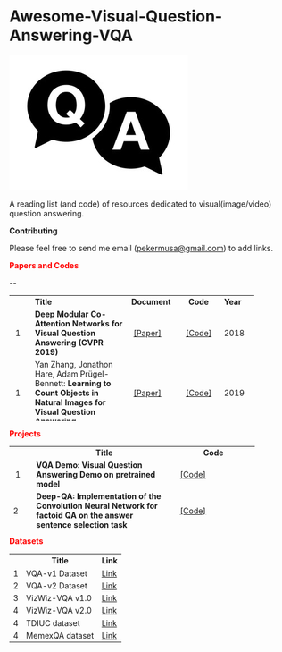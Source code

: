# Awesome-Visual-Question-Answering-VQA

<img src="VQA.jpg"></img>

A reading list (and code) of resources dedicated to visual(image/video) question answering.

<strong>Contributing</strong>

Please feel free to send me email (pekermusa@gmail.com) to add links.

<p><strong><span style="color: red;">Papers and Codes</span></strong></p>
<table style="height: 225px; width: 439px;">
<tbody>
  
<tr>
<td style="width: 28px;">&nbsp;</td>
<td style="width: 172px;"><strong>Title</strong></td>
<td style="width: 80px;"><strong>Document</strong></td>
<td style="width: 70px; text-align: center;"><strong>Code</strong></td>
<td style="width: 55px;"><strong>Year</strong></td>
</tr>
  
  
<tr>
<td style="width: 28px;">&nbsp;1</td>
<td style="width: 172px;"><strong>Deep Modular Co-Attention Networks for Visual Question Answering (CVPR 2019)</strong></td>
<td style="width: 80px;">&nbsp;<a href="http://openaccess.thecvf.com/content_CVPR_2019/papers/Yu_Deep_Modular_Co-Attention_Networks_for_Visual_Question_Answering_CVPR_2019_paper.pdf">[Paper]</a>&nbsp;</td>
<td style="width: 70px; text-align: center;"><a href="https://github.com/MILVLG/mcan-vqa">[Code]</a></td>
<td style="width: 55px;">2018</td>
</tr>


<tr>
<td style="width: 28px;">&nbsp;1</td>
<td style="width: 172px;">Yan Zhang, Jonathon Hare, Adam Pr&uuml;gel-Bennett:&nbsp;<strong>Learning to Count Objects in Natural Images for Visual Question Answering</strong></td>
<td style="width: 80px;">&nbsp;<a href="https://arxiv.org/abs/1802.05766">[Paper]</a>&nbsp;</td>
<td style="width: 70px; text-align: center;"><a href="https://github.com/Cyanogenoid/vqa-counting">[Code]</a></td>
<td style="width: 55px;">2019</td>
</tr>


<tr>
<td style="width: 28px;">&nbsp;1</td>
<td style="width: 172px;"><strong>Video Relationship Reasoning using Gated Spatio-Temporal Energy Graph (CVPR 2019)</strong></td>
<td style="width: 80px;">&nbsp;<a href="https://arxiv.org/abs/1903.10547">[Paper]</a>&nbsp;</td>
<td style="width: 70px; text-align: center;"><a href="https://github.com/yaohungt/Gated-Spatio-Temporal-Energy-Graph">[Code]</a></td>
<td style="width: 55px;">2019</td>
</tr>


<tr>
<td style="width: 28px;">&nbsp;1</td>
<td style="width: 172px;"><strong>Explainable and Explicit Visual Reasoning over Scene Graphs  (CVPR 2019)</strong></td>
<td style="width: 80px;">&nbsp;<a href="https://arxiv.org/abs/1812.01855" rel="nofollow">[Paper]</a>&nbsp;</td>
<td style="width: 70px; text-align: center;"><a href="https://github.com/shijx12/XNM-Net">[Code]</a></td>
<td style="width: 55px;">2018</td>
</tr>


<tr>
<td style="width: 28px;">&nbsp;1</td>
<td style="width: 172px;"><strong>MUREL: Multimodal Relational Reasoning for Visual Question Answering  (CVPR 2019)</strong></td>
<td style="width: 80px;">&nbsp;<a href="https://arxiv.org/abs/1902.09487" >[Paper]</a>&nbsp;</td>
<td style="width: 70px; text-align: center;"><a href="https://github.com/Cadene/murel.bootstrap.pytorch">[Code]</a></td>
<td style="width: 55px;">2018</td>
</tr>


<tr>
<td style="width: 28px;">&nbsp;1</td>
<td style="width: 172px;"><strong>RAVEN: A Dataset for Relational and Analogical Visual Reasoning  (CVPR 2019)</strong></td>
<td style="width: 80px;">&nbsp;<a href="https://arxiv.org/abs/1903.02741">[Paper]</a>&nbsp;</td>
<td style="width: 70px; text-align: center;"><a href="http://wellyzhang.github.io/project/raven.html">[Code]</a></td>
<td style="width: 55px;">2018</td>
</tr>


<tr>
<td style="width: 28px;">&nbsp;1</td>
<td style="width: 172px;"><strong>Explainable and Explicit Visual Reasoning over Scene Graphs  (CVPR 2019)</strong></td>
<td style="width: 80px;">&nbsp;<a href="https://arxiv.org/abs/1812.01855" >[Paper]</a>&nbsp;</td>
<td style="width: 70px; text-align: center;"><a href="https://github.com/shijx12/XNM-Net">[Code]</a></td>
<td style="width: 55px;">2018</td>
</tr>


<tr>
<td style="width: 28px;">&nbsp;1</td>
<td style="width: 172px;"><strong>BLOCK: Bilinear Superdiagonal Fusion for Visual Question Answering and Visual Relationship Detection
(AAAI 2019)</strong></td>
<td style="width: 80px;">&nbsp;<a href="https://arxiv.org/abs/1902.00038">[Paper]</a>&nbsp;</td>
<td style="width: 70px; text-align: center;"><a href="https://github.com/Cadene/block.bootstrap.pytorch">[Code]</a></td>
<td style="width: 55px;">2018</td>
</tr>


<tr>
<td style="width: 28px;">&nbsp;1</td>
<td style="width: 172px;"><strong>Dynamic Capsule Attention for Visual Question Answering (AAAI 2019)</strong></td>
<td style="width: 80px;">&nbsp;<a href="https://www.aaai.org/Papers/AAAI/2019/AAAI-ZhouYiyi2.3610.pdf">[Paper]</a>&nbsp;</td>
<td style="width: 70px; text-align: center;"><a href="https://github.com/XMUVQA/CapsAtt">[Code]</a></td>
<td style="width: 55px;">2018</td>
</tr>

<tr>
<td style="width: 28px;">&nbsp;1</td>
<td style="width: 172px;"><strong>Beyond RNNs: Positional Self-Attention with Co-Attention for Video Question Answering
(AAAI 2019)</strong></td>
<td style="width: 80px;">&nbsp;<a href="https://www.semanticscholar.org/paper/Beyond-RNNs%3A-Positional-Self-Attention-with-for-Li-Song/565359aac8914505e6b02db05822ee63d3ffd03a" >[Paper]</a>&nbsp;</td>
<td style="width: 70px; text-align: center;"><a href="https://github.com/lixiangpengcs/PSAC">[Code]</a></td>
<td style="width: 55px;">2018</td>
</tr>

<tr>
<td style="width: 28px;">&nbsp;1</td>
<td style="width: 172px;"><strong>Free VQA Models from Knowledge Inertia by Pairwise Inconformity Learning (AAAI 2019)</strong></td>
<td style="width: 80px;">&nbsp;<a href="https://www.aaai.org/Papers/AAAI/2019/AAAI-ZhouYiyi1.1233.pdf" >[Paper]</a>&nbsp;</td>
<td style="width: 70px; text-align: center;"><a href="https://github.com/xiangmingLi/PIL">[Code]</a></td>
<td style="width: 55px;">2018</td>
</tr>

--
<tr>
<td style="width: 28px;">&nbsp;1</td>
<td style="width: 172px;"><strong>Focal Visual-Text Attention for Memex Question Answering (TPAMI 2019)</strong></td>
<td style="width: 80px;">&nbsp;<a href="https://ieeexplore.ieee.org/abstract/document/8603827/" >[Paper]</a>&nbsp;</td>
<td style="width: 70px; text-align: center;"><a href="https://memexqa.cs.cmu.edu/">[Code]</a></td>
<td style="width: 55px;">2018</td>
</tr>

<tr>
<td style="width: 28px;">&nbsp;1</td>
<td style="width: 172px;"><strong>Co-Attending Free-Form Regions and Detections with Multi-Modal Multiplicative Feature Embedding for Visual Question Answering (AAAI 2018)</strong></td>
<td style="width: 80px;">&nbsp;<a href="https://aaai.org/ocs/index.php/AAAI/AAAI18/paper/view/16249" >[Paper]</a>&nbsp;</td>
<td style="width: 70px; text-align: center;"><a href="https://github.com/lupantech/dual-mfa-vqa/">[Code]</a></td>
<td style="width: 55px;">2018</td>
</tr>
  
<tr>
<td style="width: 28px;">&nbsp;1</td>
<td style="width: 172px;"><strong>Textbook Question Answering Under Instructor Guidance With Memory Networks  (CVPR 2018)</strong></td>
<td style="width: 80px;">&nbsp;<a href="http://openaccess.thecvf.com/content_cvpr_2018/html/Li_Textbook_Question_Answering_CVPR_2018_paper.html" >[Paper]</a>&nbsp;</td>
<td style="width: 70px; text-align: center;"><a href="https://github.com/freerailway/igmn">[Code]</a></td>
<td style="width: 55px;">2018</td>
</tr> 
  
<tr>
<td style="width: 28px;">&nbsp;1</td>
<td style="width: 172px;"><strong>Explore Multi-Step Reasoning in Video Question Answering  (ACM MM 2018)</strong></td>
<td style="width: 80px;">&nbsp;<a href="https://doi.org/10.1145/3240508.3240563" >[Paper]</a>&nbsp;</td>
<td style="width: 70px; text-align: center;"><a href="https://github.com/SVQA-founder/SVQA/tree/master/code">[Code]</a></td>
<td style="width: 55px;">2018</td>
</tr> 
  

<tr>
<td style="width: 28px;">&nbsp;1</td>
<td style="width: 172px;"><strong>Visual Question Generation for Class Acquisition of Unknown Objects (ECCV 2018)</strong></td>
<td style="width: 80px;">&nbsp;<a href="http://openaccess.thecvf.com/content_ECCV_2018/html/Kohei_Uehara_Visual_Question_Generation_ECCV_2018_paper.html" >[Paper]</a>&nbsp;</td>
<td style="width: 70px; text-align: center;"><a href="https://github.com/mil-tokyo/vqg-unknown">[Code]</a></td>
<td style="width: 55px;">2018</td>
</tr> 

<tr>
<td style="width: 28px;">&nbsp;1</td>
<td style="width: 172px;"><strong>A Better Way to Attend: Attention With Trees for Video Question Answering (TIP 2018)</strong></td>
<td style="width: 80px;">&nbsp;<a href="https://ieeexplore.ieee.org/document/8419716">[Paper]</a>&nbsp;</td>
<td style="width: 70px; text-align: center;"><a href="https://github.com/xuehy/TreeAttention">[Code]</a></td>
<td style="width: 55px;">2018</td>
</tr>  
  
<tr>
<td style="width: 28px;">&nbsp;1</td>
<td style="width: 172px;">Yan Zhang, Jonathon Hare, Adam Pr&uuml;gel-Bennett:&nbsp;<strong>Learning to Count Objects in Natural Images for Visual Question Answering</strong></td>
<td style="width: 80px;">&nbsp;<a href="https://arxiv.org/abs/1802.05766" >[Paper]</a>&nbsp;</td>
<td style="width: 70px; text-align: center;"><a href="https://github.com/Cyanogenoid/vqa-counting">[Code]</a></td>
<td style="width: 55px;">2018</td>
</tr>
<tr>
<td style="width: 28px;">2&nbsp;</td>
<td style="width: 172px;">Stanislaw Antol, Aishwarya Agrawal, Jiasen Lu, Margaret Mitchell, Dhruv Batra, C. Lawrence Zitnick, Devi Parikh,&nbsp;<strong>VQA: Visual Question Answering</strong>, ICCV, 2015.</td>
<td style="width: 80px;"><a href="http://arxiv.org/pdf/1505.00468" >[Paper]</a></td>
<td style="width: 70px; text-align: center;"><a href="https://github.com/JamesChuanggg/VQA-tensorflow">[Code]</a></td>
<td style="width: 55px;">2015</td>
</tr>
<tr>
<td style="width: 28px;">3&nbsp;</td>
<td style="width: 172px;">Zichao Yang, Xiaodong He, Jianfeng Gao, Li Deng, Alex Smola,&nbsp;<strong>Stacked Attention Networks for Image Question Answering</strong>, CVPR 2016.&nbsp;</td>
<td style="width: 80px;"><a href="http://arxiv.org/abs/1511.02274">[Paper]</a></td>
<td style="width: 70px; text-align: center;"><a href="https://github.com/JamesChuanggg/san-torch">[Code]</a></td>
<td style="width: 55px;">2016</td>
</tr>
<tr>
<td style="width: 28px;">4&nbsp;</td>
<td style="width: 172px;">
<p>Jiasen Lu, Jianwei Yang, Dhruv Batra, Devi Parikh,&nbsp;<strong>Hierarchical Question-Image Co-Attention for Visual Question Answering</strong>, arXiv:1606.00061, 2016.&nbsp;&nbsp;</p>
</td>
<td style="width: 80px;"><a href="https://arxiv.org/pdf/1606.00061v2.pdf" rel="nofollow">[Paper]</a></td>
<td style="width: 70px; text-align: center;"><a href="https://github.com/jiasenlu/HieCoAttenVQA">[Code]</a></td>
<td style="width: 55px;">2016</td>
</tr>
<tr>
<td style="width: 28px;">5&nbsp;</td>
<td style="width: 172px;">
<p>Akira Fukui, Dong Huk Park, Daylen Yang, Anna Rohrbach, Trevor Darrell, Marcus Rohrbach,&nbsp;<strong>Multimodal Compact Bilinear Pooling for Visual Question Answering and Visual Grounding</strong>, arXiv:1606.01847, 2016.&nbsp;</p>
</td>
<td style="width: 80px;"><a href="https://arxiv.org/abs/1606.01847" >[Paper]</a>&nbsp;</td>
<td style="width: 70px; text-align: center;"><a href="https://github.com/akirafukui/vqa-mcb">[Code]</a></td>
<td style="width: 55px;">2016</td>
</tr>
<tr>
<td style="width: 28px;">6&nbsp;</td>
<td style="width: 172px;">
<p>Vahid Kazemi, Ali Elqursh,&nbsp;<strong>Show, Ask, Attend, and Answer: A Strong Baseline For Visual Question Answering</strong>, arXiv:1704.03162, 2016.&nbsp;</p>
</td>
<td style="width: 80px;"><a href="https://arxiv.org/abs/1704.03162" >[Paper]</a>&nbsp;</td>
<td style="width: 70px; text-align: center;"><a href="https://github.com/Cyanogenoid/pytorch-vqa">[Code]</a></td>
<td style="width: 55px;">2016</td>
</tr>
<tr>
<td style="width: 28px;">7&nbsp;</td>
<td style="width: 172px;">
<p>Hedi Ben-younes, Remi Cadene, Matthieu Cord, Nicolas Thome:&nbsp;<strong>MUTAN: Multimodal Tucker Fusion for Visual Question Answering</strong></p>
</td>
<td style="width: 80px;">&nbsp;<a href="https://arxiv.org/pdf/1705.06676.pdf" >[Paper]</a>&nbsp;</td>
<td style="width: 70px; text-align: center;"><a href="https://github.com/Cadene/vqa.pytorch">[Code]</a></td>
<td style="width: 55px;">2017</td>
</tr>
<tr>
<td style="width: 28px;">8&nbsp;</td>
<td style="width: 172px;">
<p><strong>Towards AI-Complete Question Answering: A Set of Prerequisite Toy Tasks</strong></p>
</td>
<td style="width: 80px;">&nbsp;<a href="https://arxiv.org/pdf/1502.05698v1.pdf" >[Paper]</a></td>
<td style="width: 70px; text-align: center;">&nbsp;<a href="https://github.com/facebook/bAbI-tasks">[Code]</a></td>
<td style="width: 55px;">2015</td>
</tr>
<tr>
<td style="width: 28px;">9&nbsp;</td>
<td style="width: 172px;"><strong>Neural Module Networks</strong></td>
<td style="width: 80px;">&nbsp;<a href="https://arxiv.org/pdf/1502.05698v1.pdf" rel="nofollow">[Paper]</a></td>
<td style="width: 70px; text-align: center;">&nbsp;<a href="https://arxiv.org/pdf/1502.05698v1.pdf" rel="nofollow">[Code]</a></td>
<td style="width: 55px;">2017</td>
</tr>
<tr>
<td style="width: 28px;">10&nbsp;</td>
<td style="width: 172px;">&nbsp;
<p><strong>Image Question Answering using Convolutional Neural Network with Dynamic Parameter Prediction</strong></p>
</td>
<td style="width: 80px;">&nbsp;<a href="https://arxiv.org/pdf/1511.05756" rel="nofollow">[Paper]</a></td>
<td style="width: 70px; text-align: center;">&nbsp;<a href="https://github.com/HyeonwooNoh/DPPnet" rel="nofollow">[Code]</a></td>
<td style="width: 55px;">2015</td>
</tr>
<tr>
<td style="width: 28px;">11&nbsp;</td>
<td style="width: 172px;">
<p><strong>Stacked Attention Networks for Image Question Answering</strong></p>
</td>
<td style="width: 80px;">&nbsp;<a href="http://arxiv.org/abs/1511.02274" rel="nofollow">[Paper]</a></td>
<td style="width: 70px; text-align: center;"><a href="https://github.com/abhshkdz/neural-vqa-attention">[Code]</a></td>
<td style="width: 55px;">2016</td>
</tr>
<tr>
<td style="width: 28px;">12&nbsp;</td>
<td style="width: 172px;">&nbsp;
<p><strong>Simple Baseline for Visual Question Answering</strong></p>
</td>
<td style="width: 80px;">&nbsp;<a href="http://arxiv.org/abs/1512.02167" rel="nofollow">[Paper]</a></td>
<td style="width: 70px; text-align: center;">&nbsp;<a href="https://github.com/metalbubble/VQAbaseline" rel="nofollow">[Code]</a></td>
<td style="width: 55px;">2015</td>
</tr>
<tr>
<td style="width: 28px;">13&nbsp;</td>
<td style="width: 172px;">&nbsp;
<p><strong>Question Answering via Integer Programming over Semi-Structured Knowledge</strong></p>
</td>
<td style="width: 80px;">&nbsp;&nbsp;<a href="http://arxiv.org/abs/1604.06076" rel="nofollow">[Paper]</a></td>
<td style="width: 70px; text-align: center;">&nbsp;&nbsp;<a href="https://github.com/allenai/tableilp" rel="nofollow">[Code]</a></td>
<td style="width: 55px;">2016</td>
</tr>
<tr>
<td style="width: 28px;">14&nbsp;</td>
<td style="width: 172px;">&nbsp;
<p><strong>Hierarchical Question-Image Co-Attention for Visual Question Answering</strong></p>
</td>
<td style="width: 80px;">&nbsp;&nbsp;<a href="http://arxiv.org/abs/1606.00061" rel="nofollow">[Paper]</a></td>
<td style="width: 70px; text-align: center;">&nbsp;&nbsp;<a href="https://github.com/jiasenlu/HieCoAttenVQA" rel="nofollow">[Code]</a></td>
<td style="width: 55px;">2016</td>
</tr>
<tr>
<td style="width: 28px;">15&nbsp;</td>
<td style="width: 172px;">
<p><strong>Multimodal Compact Bilinear Pooling for Visual Question Answering and Visual Grounding</strong></p>
</td>
<td style="width: 80px;">&nbsp;&nbsp;<a href="https://arxiv.org/abs/1606.01847" rel="nofollow">[Paper]</a></td>
<td style="width: 70px; text-align: center;">&nbsp;&nbsp;<a href="https://github.com/akirafukui/vqa-mcb" rel="nofollow">[Code]</a></td>
<td style="width: 55px;">2016</td>
</tr>
<tr>
<td style="width: 28px;">16&nbsp;</td>
<td style="width: 172px;"><strong>Hadamard Product for Low-rank Bilinear Pooling</strong></td>
<td style="width: 80px;">&nbsp;&nbsp;<a href="https://arxiv.org/abs/1610.04325" rel="nofollow">[Paper]</a>&nbsp;</td>
<td style="width: 70px; text-align: center;">&nbsp;&nbsp;<a href="https://github.com/jnhwkim/MulLowBiVQA" rel="nofollow">[Code]</a>&nbsp;</td>
<td style="width: 55px;">
<p>2017</p>
</td>
</tr>
<tr>
<td style="width: 28px;">17&nbsp;</td>
<td style="width: 172px;"><strong>TGIF-QA: Toward Spatio-Temporal Reasoning in Visual Question Answering</strong></td>
<td style="width: 80px;">&nbsp;&nbsp;<a href="https://arxiv.org/abs/1704.04497" rel="nofollow">[Paper]</a>&nbsp;</td>
<td style="width: 70px; text-align: center;">&nbsp;&nbsp;<a href="https://github.com/YunseokJANG/tgif-qa" rel="nofollow">[Code]</a>&nbsp;</td>
<td style="width: 55px;">2017</td>
</tr>
<tr>
<td style="width: 28px;">18&nbsp;</td>
<td style="width: 172px;"><strong>Question Answering on Knowledge Bases and Text using Universal Schema and Memory Networks</strong></td>
<td style="width: 80px;">&nbsp;&nbsp;<a href="https://arxiv.org/abs/1704.08384" rel="nofollow">[Paper]</a>&nbsp;</td>
<td style="width: 70px; text-align: center;">&nbsp;&nbsp;<a href="https://github.com/rajarshd/TextKBQA" rel="nofollow">[Code]</a>&nbsp;</td>
<td style="width: 55px;">2017</td>
</tr>
<tr>
<td style="width: 28px;">19&nbsp;</td>
<td style="width: 172px;">&nbsp;
<p><strong>Learning Convolutional Text Representations for Visual Question Answering</strong></p>
</td>
<td style="width: 80px;">&nbsp;&nbsp;<a href="https://arxiv.org/abs/1705.06824">[Paper]</a>&nbsp;</td>
<td style="width: 70px; text-align: center;">&nbsp;<a href="https://github.com/divelab/vqa-text">[Code]</a></td>
<td style="width: 55px;">2018</td>
</tr>
<tr>
<td style="width: 28px;">20&nbsp;</td>
<td style="width: 172px;">&nbsp;
<p><strong>Bottom-Up and Top-Down Attention for Image Captioning and Visual Question Answering</strong></p>
</td>
<td style="width: 80px;">&nbsp;<a href="https://arxiv.org/abs/1707.07998">[Paper]</a>&nbsp;</td>
<td style="width: 70px; text-align: center;">&nbsp;<a href="https://github.com//peteanderson80/bottom-up-attention">[Code]</a>&nbsp;</td>
<td style="width: 55px;">2018</td>
</tr>
<tr>
<td style="width: 28px;">21&nbsp;</td>
<td style="width: 172px;">
<p><strong>Structured Attentions for Visual Question Answering</strong></p>
</td>
<td style="width: 80px;">&nbsp;<a href="https://arxiv.org/abs/1708.02071">[Paper]</a></td>
<td style="width: 70px; text-align: center;">&nbsp;<a href="https://github.com/zhuchen03/vqa-sva">[Code]</a></td>
<td style="width: 55px;">&nbsp;2017</td>
</tr>
<tr>
<td style="width: 28px;">22&nbsp;</td>
<td style="width: 172px;">&nbsp;
<p><strong>Question Dependent Recurrent Entity Network for Question Answering</strong></p>
</td>
<td style="width: 80px;">&nbsp;<a href="https://arxiv.org/abs/1707.07922">[Paper]</a></td>
<td style="width: 70px; text-align: center;">&nbsp;<a href="https://github.com/andreamad8/QDREN">[Code]</a></td>
<td style="width: 55px;">2017</td>
</tr>
<tr>
<td style="width: 28px;">23&nbsp;</td>
<td style="width: 172px;">&nbsp;
<p><strong>DCN+: Mixed Objective and Deep Residual Coattention for Question Answering</strong></p>
</td>
<td style="width: 80px;">&nbsp;<a href="https://arxiv.org/abs/1707.07922">[Paper]</a></td>
<td style="width: 70px; text-align: center;">&nbsp;<a href="https://arxiv.org/abs/1707.07922">[Code]</a></td>
<td style="width: 55px;">2017</td>
</tr>
<tr>
<td style="width: 28px;">24&nbsp;</td>
<td style="width: 172px;">&nbsp;
<p><strong>Embodied Question Answering</strong></p>
</td>
<td style="width: 80px;">&nbsp;&nbsp;<a href="https://arxiv.org/abs/1711.11543">[Paper]</a></td>
<td style="width: 70px; text-align: center;">&nbsp;&nbsp;<a href="https://github.com/facebookresearch/EmbodiedQA">[Code]</a></td>
<td style="width: 55px;">2017</td>
</tr>
<tr>
<td style="width: 28px;">25&nbsp;</td>
<td style="width: 172px;">&nbsp;
<p><strong>Structured Triplet Learning with POS-tag Guided Attention for Visual Question Answering</strong></p>
</td>
<td style="width: 80px;">&nbsp;<a href="https://arxiv.org/abs/1801.07853">[Paper]</a></td>
<td style="width: 70px; text-align: center;">&nbsp;<a href="https://github.com/wangzheallen/STL-VQA">[Paper]</a></td>
<td style="width: 55px;">2018</td>
</tr>
<tr>
<td style="width: 28px;">26&nbsp;</td>
<td style="width: 172px;"><strong>Bilinear Attention Networks</strong></td>
<td style="width: 80px;">&nbsp;<a href="https://arxiv.org/abs/1805.07932">[Paper]</a>&nbsp;</td>
<td style="width: 70px; text-align: center;">&nbsp;<a href="https://github.com/jnhwkim/ban-vqa">[Code]</a>&nbsp;</td>
<td style="width: 55px;">2018</td>
</tr>
<tr>
<td style="width: 28px;">27&nbsp;</td>
<td style="width: 172px;">&nbsp;</td>
<td style="width: 80px;">&nbsp;</td>
<td style="width: 70px;">&nbsp;</td>
<td style="width: 55px;">&nbsp;</td>
</tr>
<tr>
<td style="width: 28px;">&nbsp;</td>
<td style="width: 172px;">&nbsp;</td>
<td style="width: 80px;">&nbsp;</td>
<td style="width: 70px;">&nbsp;</td>
<td style="width: 55px;">&nbsp;</td>
</tr>
<tr>
<td style="width: 28px;">&nbsp;</td>
<td style="width: 172px;">&nbsp;</td>
<td style="width: 80px;">&nbsp;</td>
<td style="width: 70px;">&nbsp;</td>
<td style="width: 55px;">&nbsp;</td>
</tr>
</tbody>
</table>
<p><strong><span style="color: red;">Projects</span></strong></p>
<table style="height: 147px; width: 440px;">
<tbody>
<tr>
<td style="width: 29px;">&nbsp;</td>
<td style="width: 258px; text-align: center;"><strong>&nbsp;Title</strong></td>
<td style="width: 141px; text-align: center;"><strong>Code&nbsp;</strong></td>
</tr>
<tr>
<td style="width: 29px;">&nbsp;1</td>
<td style="width: 258px;"><strong>VQA Demo: Visual Question Answering Demo on pretrained model</strong></td>
<td style="width: 141px;">&nbsp;<a href="https://github.com/iamaaditya/VQA_Demo">[Code]</a>&nbsp;</td>
</tr>
<tr>
<td style="width: 29px;">2&nbsp;</td>
<td style="width: 258px;"><strong>Deep-QA: Implementation of the Convolution Neural Network for factoid QA on the answer sentence selection task</strong></td>
<td style="width: 141px;">&nbsp;<a href="https://github.com/aseveryn/deep-qa" >[Code]</a>&nbsp;</td>
</tr>
<tr>
<td style="width: 29px;">3&nbsp;</td>
<td style="width: 258px;"><strong>InsuranceQA-CNN-LSTM: Tensorflow and Theano CNN code for insurance QA(question Answer matching)</strong></td>
<td style="width: 141px;">&nbsp;<a href="https://github.com/white127/insuranceQA-cnn-lstm">[Code]</a>&nbsp;</td>
</tr>
<tr>
<td style="width: 29px;">4&nbsp;</td>
<td style="width: 258px;">&nbsp;
<p><strong>Tensorflow Implementation of Deeper LSTM+ normalized CNN for Visual Question Answering</strong></p>
</td>
<td style="width: 141px;">&nbsp;<a href="https://github.com/JamesChuanggg/VQA-tensorflow" >[Code]</a>&nbsp;</td>
</tr>
<tr>
<td style="width: 29px;">5&nbsp;</td>
<td style="width: 258px;">&nbsp;
<p><strong>Visual Question Answering with Keras</strong></p>
</td>
<td style="width: 141px;">&nbsp;<a href="https://github.com/anantzoid/VQA-Keras-Visual-Question-Answering" >[Code]</a>&nbsp;</td>
</tr>
<tr>
<td style="width: 29px;">6&nbsp;</td>
<td style="width: 258px;">
<p><strong>Visual Question Answering in Pytorch</strong></p>
</td>
<td style="width: 141px;">&nbsp;<a href="https://github.com/Cadene/vqa.pytorch" >[Code]</a>&nbsp;</td>
</tr>
<tr>
<td style="width: 29px;">7&nbsp;</td>
<td style="width: 258px;">
<p><strong>Deep QA: Using deep learning to answer Aristo&rsquo;s science questions</strong></p>
</td>
<td style="width: 141px;">&nbsp;<a href="https://github.com/allenai/deep_qa" >[Code]</a>&nbsp;</td>
</tr>
<tr>
<td style="width: 29px;">&nbsp;</td>
<td style="width: 258px;">&nbsp;</td>
<td style="width: 141px;">&nbsp;</td>
</tr>
</tbody>
</table>

<p><strong><span style="color: red;">Datasets</span></strong></p>

<table>
<tr>
<th></th>
<th>Title</th>
<th>Link</th>
</tr>
  
<tr>
<td>1</td>
<td>VQA-v1 Dataset</td>
<td><a href="https://visualqa.org/vqa_v1_download.html">Link</a></td>
</tr>

<tr>
<td>2</td>
<td>VQA-v2 Dataset</td>
<td><a href="https://visualqa.org/download.html">Link</a></td>
</tr>


<tr>
<td>3</td>
<td>VizWiz-VQA v1.0</td>
<td><a href="https://vizwiz.org/download/245/">Link</a></td>
</tr>

<tr>
<td>4</td>
<td>VizWiz-VQA v2.0</td>
<td><a href="https://vizwiz.org/download/247/">Link</a></td>
</tr>

<tr>
<td>4</td>
<td>TDIUC dataset</td>
<td><a href="https://kushalkafle.com/projects/tdiuc">Link</a></td>
</tr>

<tr>
<td>4</td>
<td>MemexQA dataset</td>
<td><a href="https://memexqa.cs.cmu.edu/#dataset">Link</a></td>
</tr>
</table>
